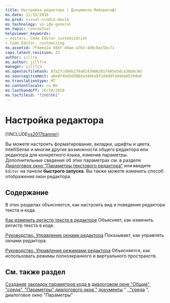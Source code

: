 ```yaml
---
title: Настройка редактора | Документы Майкрософт
ms.date: 11/15/2016
ms.prod: visual-studio-dev14
ms.technology: vs-ide-general
ms.topic: conceptual
helpviewer_keywords:
- editors, Code Editor customization
- Code Editor, customizing
ms.assetid: 7f4eee2a-586f-49ae-a763-4d9c0ac5bc71
caps.latest.revision: 25
author: jillre
ms.author: jillfra
manager: jillfra
ms.openlocfilehash: 87a27cdb6b278a01434662017e05e5dca38b8c9d
ms.sourcegitcommit: a8e8f4bd5d508da34bbe9f2d4d9fa94da0539de0
ms.translationtype: MT
ms.contentlocale: ru-RU
ms.lasthandoff: 10/19/2019
ms.locfileid: "72665861"
---
```

# <a name="customizing-the-editor"></a>Настройка редактора
[!INCLUDE[vs2017banner](../includes/vs2017banner.md)]

Вы можете настроить форматирование, вкладки, шрифты и цвета, IntelliSense и многие другие возможности общего редактора или редактора для конкретного языка, изменив параметры. Дополнительные сведения об этих параметрах см. в разделе [Диалоговое окно "Параметры текстового редактора"](../ide/reference/text-editor-options-dialog-box.md) или введите `Editor` на панели **быстрого запуска**. Вы также можете изменить способ отображения окон редактора.

## <a name="in-this-section"></a>Содержание
 В этих разделах объясняется, как настроить вид и поведение редактора текста и кода.

 [Как изменить регистр текста в редакторе](../ide/how-to-change-text-case-in-the-editor.md) Объясняет, как изменить регистр текста в коде.

 [Руководство. Управление окнами редактора](../ide/how-to-manage-editor-windows.md) Показывает, как управлять окнами редактора.

 [Руководство. Управление режимами редактора](../ide/how-to-manage-editor-modes.md) Объясняется, как использовать режимы полноэкранного и виртуального пространств.

## <a name="see-also"></a>См. также раздел
 [Создание](../ide/writing-code-in-the-code-and-text-editor.md) [закладок параметров кода в](../ide/setting-bookmarks-in-code.md) [диалоговом окне "Общие", "среда", "Параметры" диалогового окна "](../ide/reference/general-environment-options-dialog-box.md) [документы](../ide/reference/documents-environment-options-dialog-box.md) " [, "среда](../ide/reference/fonts-and-colors-environment-options-dialog-box.md) ", диалоговое окно "Параметры"
